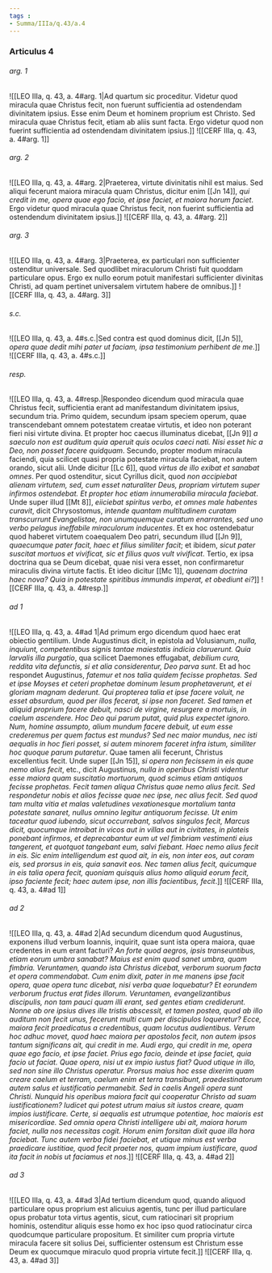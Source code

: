```yaml
---
tags : 
- Summa/IIIa/q.43/a.4
---
```


### Articulus 4

###### arg. 1
![[LEO IIIa, q. 43, a. 4#arg. 1|Ad quartum sic proceditur. Videtur quod miracula quae Christus fecit, non fuerunt sufficientia ad ostendendam divinitatem ipsius. Esse enim Deum et hominem proprium est Christo. Sed miracula quae Christus fecit, etiam ab aliis sunt facta. Ergo videtur quod non fuerint sufficientia ad ostendendam divinitatem ipsius.]]
![[CERF IIIa, q. 43, a. 4#arg. 1]]

###### arg. 2
![[LEO IIIa, q. 43, a. 4#arg. 2|Praeterea, virtute divinitatis nihil est maius. Sed aliqui fecerunt maiora miracula quam Christus, dicitur enim [[Jn 14]], *qui credit in me, opera quae ego facio, et ipse faciet, et maiora horum faciet*. Ergo videtur quod miracula quae Christus fecit, non fuerint sufficientia ad ostendendum divinitatem ipsius.]]
![[CERF IIIa, q. 43, a. 4#arg. 2]]

###### arg. 3
![[LEO IIIa, q. 43, a. 4#arg. 3|Praeterea, ex particulari non sufficienter ostenditur universale. Sed quodlibet miraculorum Christi fuit quoddam particulare opus. Ergo ex nullo eorum potuit manifestari sufficienter divinitas Christi, ad quam pertinet universalem virtutem habere de omnibus.]]
![[CERF IIIa, q. 43, a. 4#arg. 3]]

###### s.c.
![[LEO IIIa, q. 43, a. 4#s.c.|Sed contra est quod dominus dicit, [[Jn 5]], *opera quae dedit mihi pater ut faciam, ipsa testimonium perhibent de me*.]]
![[CERF IIIa, q. 43, a. 4#s.c.]]

###### resp.
![[LEO IIIa, q. 43, a. 4#resp.|Respondeo dicendum quod miracula quae Christus fecit, sufficientia erant ad manifestandum divinitatem ipsius, secundum tria. Primo quidem, secundum ipsam speciem operum, quae transcendebant omnem potestatem creatae virtutis, et ideo non poterant fieri nisi virtute divina. Et propter hoc caecus illuminatus dicebat, [[Jn 9]] *a saeculo non est auditum quia aperuit quis oculos caeci nati. Nisi esset hic a Deo, non posset facere quidquam*. Secundo, propter modum miracula faciendi, quia scilicet quasi propria potestate miracula faciebat, non autem orando, sicut alii. Unde dicitur [[Lc 6]], quod *virtus de illo exibat et sanabat omnes*. Per quod ostenditur, sicut Cyrillus dicit, quod *non accipiebat alienam virtutem, sed, cum esset naturaliter Deus, propriam virtutem super infirmos ostendebat. Et propter hoc etiam innumerabilia miracula faciebat*. Unde super illud [[Mt 8]], *eiiciebat spiritus verbo, et omnes male habentes curavit*, dicit Chrysostomus, *intende quantam multitudinem curatam transcurrunt Evangelistae, non unumquemque curatum enarrantes, sed uno verbo pelagus ineffabile miraculorum inducentes*. Et ex hoc ostendebatur quod haberet virtutem coaequalem Deo patri, secundum illud [[Jn 9]], *quaecumque pater facit, haec et filius similiter facit*; et ibidem, *sicut pater suscitat mortuos et vivificat, sic et filius quos vult vivificat*. Tertio, ex ipsa doctrina qua se Deum dicebat, quae nisi vera esset, non confirmaretur miraculis divina virtute factis. Et ideo dicitur [[Mc 1]], *quaenam doctrina haec nova? Quia in potestate spiritibus immundis imperat, et obediunt ei?*]]
![[CERF IIIa, q. 43, a. 4#resp.]]

###### ad 1
![[LEO IIIa, q. 43, a. 4#ad 1|Ad primum ergo dicendum quod haec erat obiectio gentilium. Unde Augustinus dicit, in epistola ad Volusianum, *nulla, inquiunt, competentibus signis tantae maiestatis indicia claruerunt. Quia larvalis illa purgatio*, qua scilicet Daemones effugabat, *debilium cura, reddita vita defunctis, si et alia considerentur, Deo parva sunt*. Et ad hoc respondet Augustinus, *fatemur et nos talia quidem fecisse prophetas. Sed et ipse Moyses et ceteri prophetae dominum Iesum prophetaverunt, et ei gloriam magnam dederunt. Qui propterea talia et ipse facere voluit, ne esset absurdum, quod per illos fecerat, si ipse non faceret. Sed tamen et aliquid proprium facere debuit, nasci de virgine, resurgere a mortuis, in caelum ascendere. Hoc Deo qui parum putat, quid plus expectet ignoro. Num, homine assumpto, alium mundum facere debuit, ut eum esse crederemus per quem factus est mundus? Sed nec maior mundus, nec isti aequalis in hoc fieri posset, si autem minorem faceret infra istum, similiter hoc quoque parum putaretur*. Quae tamen alii fecerunt, Christus excellentius fecit. Unde super [[Jn 15]], *si opera non fecissem in eis quae nemo alius fecit*, etc., dicit Augustinus, *nulla in operibus Christi videntur esse maiora quam suscitatio mortuorum, quod scimus etiam antiquos fecisse prophetas. Fecit tamen aliqua Christus quae nemo alius fecit. Sed respondetur nobis et alios fecisse quae nec ipse, nec alius fecit. Sed quod tam multa vitia et malas valetudines vexationesque mortalium tanta potestate sanaret, nullus omnino legitur antiquorum fecisse. Ut enim taceatur quod iubendo, sicut occurrebant, salvos singulos fecit, Marcus dicit, quocumque introibat in vicos aut in villas aut in civitates, in plateis ponebant infirmos, et deprecabantur eum ut vel fimbriam vestimenti eius tangerent, et quotquot tangebant eum, salvi fiebant. Haec nemo alius fecit in eis. Sic enim intelligendum est quod ait, in eis, non inter eos, aut coram eis, sed prorsus in eis, quia sanavit eos. Nec tamen alius fecit, quicumque in eis talia opera fecit, quoniam quisquis alius homo aliquid eorum fecit, ipso faciente fecit; haec autem ipse, non illis facientibus, fecit*.]]
![[CERF IIIa, q. 43, a. 4#ad 1]]

###### ad 2
![[LEO IIIa, q. 43, a. 4#ad 2|Ad secundum dicendum quod Augustinus, exponens illud verbum Ioannis, inquirit, quae sunt ista opera maiora, quae credentes in eum erant facturi? *An forte quod aegros, ipsis transeuntibus, etiam eorum umbra sanabat? Maius est enim quod sanet umbra, quam fimbria. Veruntamen, quando ista Christus dicebat, verborum suorum facta et opera commendabat. Cum enim dixit, pater in me manens ipse facit opera, quae opera tunc dicebat, nisi verba quae loquebatur? Et eorundem verborum fructus erat fides illorum. Veruntamen, evangelizantibus discipulis, non tam pauci quam illi erant, sed gentes etiam crediderunt. Nonne ab ore ipsius dives ille tristis abscessit, et tamen postea, quod ab illo auditum non fecit unus, fecerunt multi cum per discipulos loqueretur? Ecce, maiora fecit praedicatus a credentibus, quam locutus audientibus. Verum hoc adhuc movet, quod haec maiora per apostolos fecit, non autem ipsos tantum significans ait, qui credit in me. Audi ergo, qui credit in me, opera quae ego facio, et ipse faciet. Prius ego facio, deinde et ipse faciet, quia facio ut faciat. Quae opera, nisi ut ex impio iustus fiat? Quod utique in illo, sed non sine illo Christus operatur. Prorsus maius hoc esse dixerim quam creare caelum et terram, caelum enim et terra transibunt, praedestinatorum autem salus et iustificatio permanebit. Sed in caelis Angeli opera sunt Christi. Nunquid his operibus maiora facit qui cooperatur Christo ad suam iustificationem? Iudicet qui potest utrum maius sit iustos creare, quam impios iustificare. Certe, si aequalis est utrumque potentiae, hoc maioris est misericordiae. Sed omnia opera Christi intelligere ubi ait, maiora horum faciet, nulla nos necessitas cogit. Horum enim forsitan dixit quae illa hora faciebat. Tunc autem verba fidei faciebat, et utique minus est verba praedicare iustitiae, quod fecit praeter nos, quam impium iustificare, quod ita facit in nobis ut faciamus et nos*.]]
![[CERF IIIa, q. 43, a. 4#ad 2]]

###### ad 3
![[LEO IIIa, q. 43, a. 4#ad 3|Ad tertium dicendum quod, quando aliquod particulare opus proprium est alicuius agentis, tunc per illud particulare opus probatur tota virtus agentis, sicut, cum ratiocinari sit proprium hominis, ostenditur aliquis esse homo ex hoc ipso quod ratiocinatur circa quodcumque particulare propositum. Et similiter cum propria virtute miracula facere sit solius Dei, sufficienter ostensum est Christum esse Deum ex quocumque miraculo quod propria virtute fecit.]]
![[CERF IIIa, q. 43, a. 4#ad 3]]

